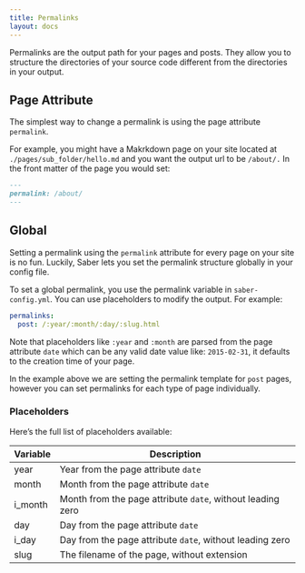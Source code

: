 ```yaml
---
title: Permalinks
layout: docs
---
```


Permalinks are the output path for your pages and posts. They allow you to structure the directories of your source code different from the directories in your output.

## Page Attribute

The simplest way to change a permalink is using the page attribute `permalink`.

For example, you might have a Makrkdown page on your site located at `./pages/sub_folder/hello.md` and you want the output url to be `/about/.` In the front matter of the page you would set:

```markdown
---
permalink: /about/
---
```

## Global

Setting a permalink using the `permalink` attribute for every page on your site is no fun. Luckily, Saber lets you set the permalink structure globally in your config file.

To set a global permalink, you use the permalink variable in `saber-config.yml`. You can use placeholders to modify the output. For example:

```yaml
permalinks:
  post: /:year/:month/:day/:slug.html
```

Note that placeholders like `:year` and `:month` are parsed from the page attribute `date` which can be any valid date value like: `2015-02-31`, it defaults to the creation time of your page.

In the example above we are setting the permalink template for `post` pages, however you can set permalinks for each type of page individually.

### Placeholders

Here’s the full list of placeholders available:

| Variable | Description                                                |
| -------- | ---------------------------------------------------------- |
| year     | Year from the page attribute `date`                        |
| month    | Month from the page attribute `date`                       |
| i_month  | Month from the page attribute `date`, without leading zero |
| day      | Day from the page attribute `date`                         |
| i_day    | Day from the page attribute `date`, without leading zero   |
| slug     | The filename of the page, without extension                |
